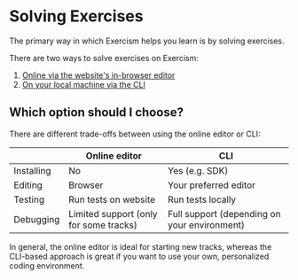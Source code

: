 # Solving Exercises

The primary way in which Exercism helps you learn is by solving exercises.

There are two ways to solve exercises on Exercism:

1. [Online via the website's in-browser editor](/docs/using/solving-exercises/using-the-online-editor)
2. [On your local machine via the CLI](/docs/using/solving-exercises/working-locally)

## Which option should I choose?

There are different trade-offs between using the online editor or CLI:

|            | Online editor                          | CLI                                          |
| ---------- | -------------------------------------- | -------------------------------------------- |
| Installing | No                                     | Yes (e.g. SDK)                               |
| Editing    | Browser                                | Your preferred editor                        |
| Testing    | Run tests on website                   | Run tests locally                            |
| Debugging  | Limited support (only for some tracks) | Full support (depending on your environment) |

In general, the online editor is ideal for starting new tracks, whereas the CLI-based approach is great if you want to use your own, personalized coding environment.
